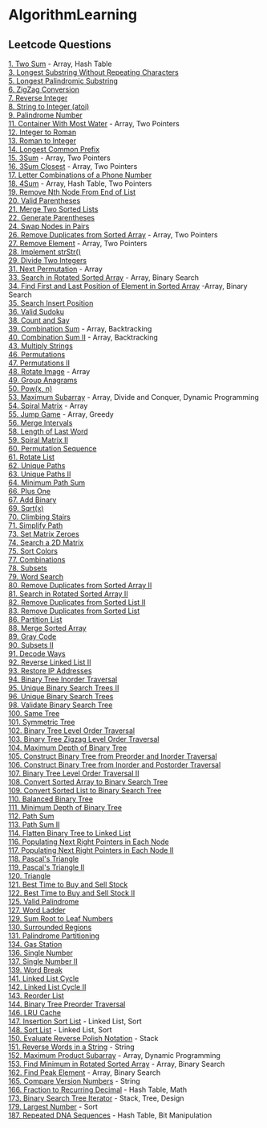 # AlgorithmLearning

## Leetcode Questions

[1. Two Sum](https://leetcode.com/problems/two-sum/) - Array, Hash Table  
[3. Longest Substring Without Repeating Characters](https://leetcode.com/problems/longest-substring-without-repeating-characters/)  
[5. Longest Palindromic Substring](https://leetcode.com/problems/longest-palindromic-substring/)  
[6. ZigZag Conversion](https://leetcode.com/problems/zigzag-conversion/)  
[7. Reverse Integer](https://leetcode.com/problems/reverse-integer/)  
[8. String to Integer (atoi)](https://leetcode.com/problems/string-to-integer-atoi/)  
[9. Palindrome Number](https://leetcode.com/problems/palindrome-number/)  
[11. Container With Most Water](https://leetcode.com/problems/container-with-most-water/) - Array, Two Pointers   
[12. Integer to Roman](https://leetcode.com/problems/integer-to-roman/)  
[13. Roman to Integer](https://leetcode.com/problems/roman-to-integer/)  
[14. Longest Common Prefix](https://leetcode.com/problems/longest-common-prefix/)  
[15. 3Sum](https://leetcode.com/problems/3sum/) - Array, Two Pointers  
[16. 3Sum Closest](https://leetcode.com/problems/3sum-closest/) - Array, Two Pointers  
[17. Letter Combinations of a Phone Number](https://leetcode.com/problems/letter-combinations-of-a-phone-number/)  
[18. 4Sum](https://leetcode.com/problems/4sum/) - Array, Hash Table, Two Pointers  
[19. Remove Nth Node From End of List](https://leetcode.com/problems/remove-nth-node-from-end-of-list/)  
[20. Valid Parentheses](https://leetcode.com/problems/valid-parentheses/)  
[21. Merge Two Sorted Lists](https://leetcode.com/problems/merge-two-sorted-lists/)  
[22. Generate Parentheses](https://leetcode.com/problems/generate-parentheses/)  
[24. Swap Nodes in Pairs](https://leetcode.com/problems/swap-nodes-in-pairs/)  
[26. Remove Duplicates from Sorted Array](https://leetcode.com/problems/remove-duplicates-from-sorted-array/) - Array, Two Pointers  
[27. Remove Element](https://leetcode.com/problems/remove-element/) - Array, Two Pointers  
[28. Implement strStr()](https://leetcode.com/problems/implement-strstr/)  
[29. Divide Two Integers](https://leetcode.com/problems/divide-two-integers/)  
[31. Next Permutation](https://leetcode.com/problems/next-permutation/) - Array   
[33. Search in Rotated Sorted Array](https://leetcode.com/problems/search-in-rotated-sorted-array/) - Array, Binary Search  
[34. Find First and Last Position of Element in Sorted Array](https://leetcode.com/problems/find-first-and-last-position-of-element-in-sorted-array/) -Array, Binary Search   
[35. Search Insert Position](https://leetcode.com/problems/search-insert-position)  
[36. Valid Sudoku](https://leetcode.com/problems/valid-sudoku/)  
[38. Count and Say](https://leetcode.com/problems/count-and-say/)  
[39. Combination Sum](https://leetcode.com/problems/combination-sum/) - Array, Backtracking   
[40. Combination Sum II](https://leetcode.com/problems/combination-sum-ii/) - Array, Backtracking  
[43. Multiply Strings](https://leetcode.com/problems/multiply-strings/)  
[46. Permutations](https://leetcode.com/problems/permutations/)  
[47. Permutations II](https://leetcode.com/problems/permutations-ii/)  
[48. Rotate Image](https://leetcode.com/problems/rotate-image/) - Array  
[49. Group Anagrams](https://leetcode.com/problems/group-anagrams/)  
[50. Pow(x, n)](https://leetcode.com/problems/powx-n/)  
[53. Maximum Subarray](https://leetcode.com/problems/maximum-subarray/) - Array, Divide and Conquer, Dynamic Programming  
[54. Spiral Matrix](https://leetcode.com/problems/spiral-matrix/) - Array  
[55. Jump Game](https://leetcode.com/problems/jump-game/) - Array, Greedy  
[56. Merge Intervals](https://leetcode.com/problems/merge-intervals/)  
[58. Length of Last Word](https://leetcode.com/problems/length-of-last-word/)  
[59. Spiral Matrix II](https://leetcode.com/problems/spiral-matrix-ii/)  
[60. Permutation Sequence](https://leetcode.com/problems/permutation-sequence/)  
[61. Rotate List](https://leetcode.com/problems/rotate-list/)  
[62. Unique Paths](https://leetcode.com/problems/unique-paths/)  
[63. Unique Paths II](https://leetcode.com/problems/unique-paths-ii/)  
[64. Minimum Path Sum](https://leetcode.com/problems/minimum-path-sum/)  
[66. Plus One](https://leetcode.com/problems/plus-one/)  
[67. Add Binary](https://leetcode.com/problems/add-binary/)  
[69. Sqrt(x)](https://leetcode.com/problems/sqrtx/)  
[70. Climbing Stairs](https://leetcode.com/problems/climbing-stairs/)  
[71. Simplify Path](https://leetcode.com/problems/simplify-path/)  
[73. Set Matrix Zeroes](https://leetcode.com/problems/set-matrix-zeroes/)  
[74. Search a 2D Matrix](https://leetcode.com/problems/search-a-2d-matrix/)  
[75. Sort Colors](https://leetcode.com/problems/sort-colors/)  
[77. Combinations](https://leetcode.com/problems/combinations/)  
[78. Subsets](https://leetcode.com/problems/subsets/)  
[79. Word Search](https://leetcode.com/problems/word-search/)  
[80. Remove Duplicates from Sorted Array II](https://leetcode.com/problems/remove-duplicates-from-sorted-array-ii/)  
[81. Search in Rotated Sorted Array II](https://leetcode.com/problems/search-in-rotated-sorted-array-ii/)  
[82. Remove Duplicates from Sorted List II](https://leetcode.com/problems/remove-duplicates-from-sorted-list-ii/)  
[83. Remove Duplicates from Sorted List](https://leetcode.com/problems/remove-duplicates-from-sorted-list/)  
[86. Partition List](https://leetcode.com/problems/partition-list/)  
[88. Merge Sorted Array](https://leetcode.com/problems/merge-sorted-array/)  
[89. Gray Code](https://leetcode.com/problems/gray-code/)  
[90. Subsets II](https://leetcode.com/problems/subsets-ii/)  
[91. Decode Ways](https://leetcode.com/problems/decode-ways/)  
[92. Reverse Linked List II](https://leetcode.com/problems/reverse-linked-list-ii/)  
[93. Restore IP Addresses](https://leetcode.com/problems/restore-ip-addresses/)  
[94. Binary Tree Inorder Traversal](https://leetcode.com/problems/binary-tree-inorder-traversal/)  
[95. Unique Binary Search Trees II](https://leetcode.com/problems/unique-binary-search-trees-ii/)  
[96. Unique Binary Search Trees](https://leetcode.com/problems/unique-binary-search-trees/)    
[98. Validate Binary Search Tree](https://leetcode.com/problems/validate-binary-search-tree/)  
[100. Same Tree](https://leetcode.com/problems/same-tree/)  
[101. Symmetric Tree](https://leetcode.com/problems/symmetric-tree/)  
[102. Binary Tree Level Order Traversal](https://leetcode.com/problems/binary-tree-level-order-traversal/)  
[103. Binary Tree Zigzag Level Order Traversal](https://leetcode.com/problems/binary-tree-zigzag-level-order-traversal/)  
[104. Maximum Depth of Binary Tree](https://leetcode.com/problems/maximum-depth-of-binary-tree/)  
[105. Construct Binary Tree from Preorder and Inorder Traversal](https://leetcode.com/problems/construct-binary-tree-from-preorder-and-inorder-traversal/)  
[106. Construct Binary Tree from Inorder and Postorder Traversal](https://leetcode.com/problems/construct-binary-tree-from-inorder-and-postorder-traversal/)  
[107. Binary Tree Level Order Traversal II](https://leetcode.com/problems/binary-tree-level-order-traversal-ii/)  
[108. Convert Sorted Array to Binary Search Tree](https://leetcode.com/problems/convert-sorted-array-to-binary-search-tree/)  
[109. Convert Sorted List to Binary Search Tree](https://leetcode.com/problems/convert-sorted-list-to-binary-search-tree/)  
[110. Balanced Binary Tree](https://leetcode.com/problems/balanced-binary-tree/)  
[111. Minimum Depth of Binary Tree](https://leetcode.com/problems/minimum-depth-of-binary-tree/)  
[112. Path Sum](https://leetcode.com/problems/path-sum/)    
[113. Path Sum II](https://leetcode.com/problems/path-sum-ii/)  
[114. Flatten Binary Tree to Linked List](https://leetcode.com/problems/flatten-binary-tree-to-linked-list/)  
[116. Populating Next Right Pointers in Each Node](https://leetcode.com/problems/populating-next-right-pointers-in-each-node/)  
[117. Populating Next Right Pointers in Each Node II](https://leetcode.com/problems/populating-next-right-pointers-in-each-node-ii/)  
[118. Pascal's Triangle](https://leetcode.com/problems/pascals-triangle/)  
[119. Pascal's Triangle II](https://leetcode.com/problems/pascals-triangle-ii/)  
[120. Triangle](https://leetcode.com/problems/triangle/)  
[121. Best Time to Buy and Sell Stock](https://leetcode.com/problems/best-time-to-buy-and-sell-stock/)  
[122. Best Time to Buy and Sell Stock II](https://leetcode.com/problems/best-time-to-buy-and-sell-stock-ii/)  
[125. Valid Palindrome](https://leetcode.com/problems/valid-palindrome/)  
[127. Word Ladder](https://leetcode.com/problems/word-ladder/)  
[129. Sum Root to Leaf Numbers](https://leetcode.com/problems/sum-root-to-leaf-numbers/)  
[130. Surrounded Regions](https://leetcode.com/problems/surrounded-regions/)  
[131. Palindrome Partitioning](https://leetcode.com/problems/palindrome-partitioning/)  
[134. Gas Station](https://leetcode.com/problems/gas-station/)  
[136. Single Number](https://leetcode.com/problems/single-number/)  
[137. Single Number II](https://leetcode.com/problems/single-number-ii/)  
[139. Word Break](https://leetcode.com/problems/word-break/)  
[141. Linked List Cycle](https://leetcode.com/problems/linked-list-cycle/)  
[142. Linked List Cycle II](https://leetcode.com/problems/linked-list-cycle-ii/)  
[143. Reorder List](https://leetcode.com/problems/reorder-list/)  
[144. Binary Tree Preorder Traversal](https://leetcode.com/problems/binary-tree-preorder-traversal/)  
[146. LRU Cache](https://leetcode.com/problems/lru-cache/)  
[147. Insertion Sort List](https://leetcode.com/problems/insertion-sort-list/submissions/) - Linked List, Sort  
[148. Sort List](https://leetcode.com/problems/sort-list/) - Linked List, Sort  
[150. Evaluate Reverse Polish Notation](https://leetcode.com/problems/evaluate-reverse-polish-notation/) - Stack  
[151. Reverse Words in a String](https://leetcode.com/problems/reverse-words-in-a-string/) - String  
[152. Maximum Product Subarray](https://leetcode.com/problems/maximum-product-subarray/) - Array, Dynamic Programming  
[153. Find Minimum in Rotated Sorted Array](https://leetcode.com/problems/find-minimum-in-rotated-sorted-array/) - Array, Binary Search  
[162. Find Peak Element](https://leetcode.com/problems/find-peak-element/) - Array, Binary Search   
[165. Compare Version Numbers](https://leetcode.com/problems/compare-version-numbers/) - String  
[166. Fraction to Recurring Decimal](https://leetcode.com/problems/fraction-to-recurring-decimal/) - Hash Table, Math  
[173. Binary Search Tree Iterator](https://leetcode.com/problems/binary-search-tree-iterator/) - Stack, Tree, Design  
[179. Largest Number](https://leetcode.com/problems/largest-number/) - Sort  
[187. Repeated DNA Sequences](https://leetcode.com/problems/repeated-dna-sequences/) - Hash Table, Bit Manipulation  